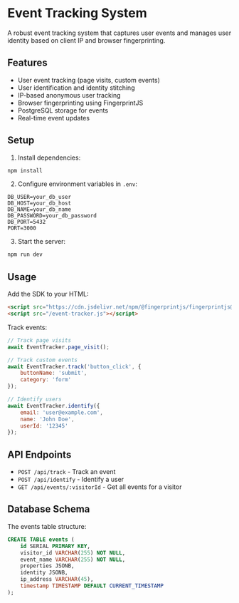 # Event Tracking System

A robust event tracking system that captures user events and manages user identity based on client IP and browser fingerprinting.

## Features

- User event tracking (page visits, custom events)
- User identification and identity stitching
- IP-based anonymous user tracking
- Browser fingerprinting using FingerprintJS
- PostgreSQL storage for events
- Real-time event updates

## Setup

1. Install dependencies:
```bash
npm install
```

2. Configure environment variables in `.env`:
```env
DB_USER=your_db_user
DB_HOST=your_db_host
DB_NAME=your_db_name
DB_PASSWORD=your_db_password
DB_PORT=5432
PORT=3000
```

3. Start the server:
```bash
npm run dev
```

## Usage

Add the SDK to your HTML:

```html
<script src="https://cdn.jsdelivr.net/npm/@fingerprintjs/fingerprintjs@3/dist/fp.umd.min.js"></script>
<script src="/event-tracker.js"></script>
```

Track events:

```javascript
// Track page visits
await EventTracker.page_visit();

// Track custom events
await EventTracker.track('button_click', {
    buttonName: 'submit',
    category: 'form'
});

// Identify users
await EventTracker.identify({
    email: 'user@example.com',
    name: 'John Doe',
    userId: '12345'
});
```

## API Endpoints

- `POST /api/track` - Track an event
- `POST /api/identify` - Identify a user
- `GET /api/events/:visitorId` - Get all events for a visitor

## Database Schema

The events table structure:

```sql
CREATE TABLE events (
    id SERIAL PRIMARY KEY,
    visitor_id VARCHAR(255) NOT NULL,
    event_name VARCHAR(255) NOT NULL,
    properties JSONB,
    identity JSONB,
    ip_address VARCHAR(45),
    timestamp TIMESTAMP DEFAULT CURRENT_TIMESTAMP
);
